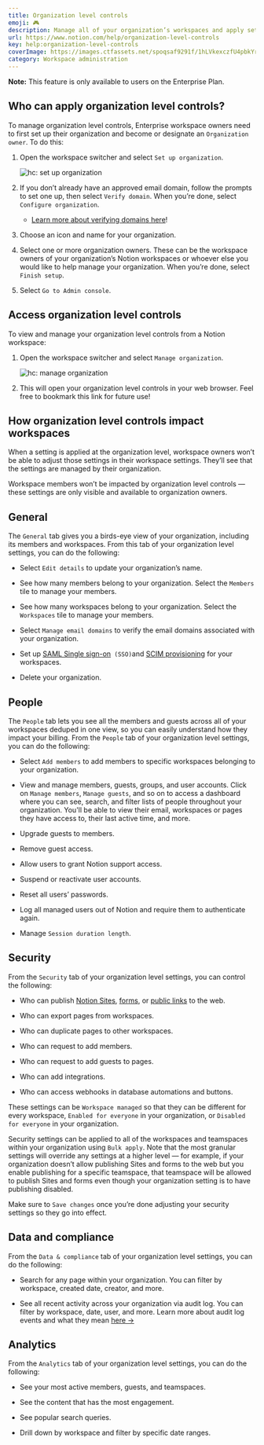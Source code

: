 ```yaml
---
title: Organization level controls
emoji: 🎮
description: Manage all of your organization’s workspaces and apply settings at the organization level in one place 🎮
url: https://www.notion.com/help/organization-level-controls
key: help:organization-level-controls
coverImage: https://images.ctfassets.net/spoqsaf9291f/1hLVkexczfU4pbkYrPQ65O/a866199a6aa3a69d394b57731bbb8dec/Mar_4_Screenshot_from_Figma__1_.png
category: Workspace administration
---
```


**Note:** This feature is only available to users on the Enterprise Plan.

## Who can apply organization level controls?

To manage organization level controls, Enterprise workspace owners need to first set up their organization and become or designate an `Organization owner`. To do this:

1. Open the workspace switcher and select `Set up organization`.

   ![hc: set up organization](https://images.ctfassets.net/spoqsaf9291f/afp51ubPh4c4TYyOENccZ/9e9565631ce2f516ab815b448887492a/Reference_Visuals_Group_129.png)

2. If you don’t already have an approved email domain, follow the prompts to set one up, then select `Verify domain`. When you’re done, select `Configure organization`.

   * [Learn more about verifying domains here](https://www.notion.com/help/domain-management#verify-a-domain-for-your-organization)!

3. Choose an icon and name for your organization.

4. Select one or more organization owners. These can be the workspace owners of your organization’s Notion workspaces or whoever else you would like to help manage your organization. When you’re done, select `Finish setup`.

5. Select `Go to Admin console`.

## Access organization level controls

To view and manage your organization level controls from a Notion workspace:

1. Open the workspace switcher and select `Manage organization`.

   ![hc: manage organization](https://images.ctfassets.net/spoqsaf9291f/iPiJnNEMvh7DpZ1oeO2Kw/2783a15f794d5eedde64fa5b1aefe19f/Reference_Visuals_Group_127__1_.png)

2. This will open your organization level controls in your web browser. Feel free to bookmark this link for future use!

## How organization level controls impact workspaces

When a setting is applied at the organization level, workspace owners won’t be able to adjust those settings in their workspace settings. They’ll see that the settings are managed by their organization.

Workspace members won’t be impacted by organization level controls — these settings are only visible and available to organization owners.

## General

The `General` tab gives you a birds-eye view of your organization, including its members and workspaces. From this tab of your organization level settings, you can do the following:

* Select `Edit details` to update your organization’s name.

* See how many members belong to your organization. Select the `Members` tile to manage your members.

* See how many workspaces belong to your organization. Select the `Workspaces` tile to manage your members.

* Select `Manage email domains` to verify the email domains associated with your organization.

* Set up [SAML Single sign-on](https://www.notion.com/help/saml-sso-configuration)` (SSO)`and [SCIM provisioning](https://www.notion.com/help/provision-users-and-groups-with-scim) for your workspaces.

* Delete your organization.

## People

The `People` tab lets you see all the members and guests across all of your workspaces deduped in one view, so you can easily understand how they impact your billing. From the `People` tab of your organization level settings, you can do the following:

* Select `Add members` to add members to specific workspaces belonging to your organization.

* View and manage members, guests, groups, and user accounts. Click on `Manage members`, `Manage guests`, and so on to access a dashboard where you can see, search, and filter lists of people throughout your organization. You'll be able to view their email, workspaces or pages they have access to, their last active time, and more.

* Upgrade guests to members.

* Remove guest access.

* Allow users to grant Notion support access.

* Suspend or reactivate user accounts.

* Reset all users’ passwords.

* Log all managed users out of Notion and require them to authenticate again.

* Manage `Session duration length`.

## Security

From the `Security` tab of your organization level settings, you can control the following:

* Who can publish [Notion Sites](https://www.notion.com/help/public-pages-and-web-publishing), [forms](https://www.notion.com/help/forms), or [public links](https://www.notion.com/help/sharing-and-permissions#general-access) to the web.

* Who can export pages from workspaces.

* Who can duplicate pages to other workspaces.

* Who can request to add members.

* Who can request to add guests to pages.

* Who can add integrations.

* Who can access webhooks in database automations and buttons.

These settings can be `Workspace managed` so that they can be different for every workspace, `Enabled for everyone` in your organization, or `Disabled for everyone` in your organization.

Security settings can be applied to all of the workspaces and teamspaces within your organization using `Bulk apply`. Note that the most granular settings will override any settings at a higher level — for example, if your organization doesn’t allow publishing Sites and forms to the web but you enable publishing for a specific teamspace, that teamspace will be allowed to publish Sites and forms even though your organization setting is to have publishing disabled.

Make sure to `Save changes` once you’re done adjusting your security settings so they go into effect.

## Data and compliance

From the `Data & compliance` tab of your organization level settings, you can do the following:

* Search for any page within your organization. You can filter by workspace, created date, creator, and more.

* See all recent activity across your organization via audit log. You can filter by workspace, date, user, and more. Learn more about audit log events and what they mean [here →](https://www.notion.com/help/audit-log#audit-log-events)

## Analytics

From the `Analytics` tab of your organization level settings, you can do the following:

* See your most active members, guests, and teamspaces.

* See the content that has the most engagement.

* See popular search queries.

* Drill down by workspace and filter by specific date ranges.
